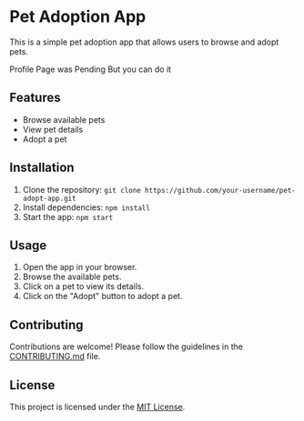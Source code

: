 # Pet Adoption App

This is a simple pet adoption app that allows users to browse and adopt pets. 

Profile Page was Pending But you can do it

## Features

- Browse available pets
- View pet details
- Adopt a pet

## Installation

1. Clone the repository: `git clone https://github.com/your-username/pet-adopt-app.git`
2. Install dependencies: `npm install`
3. Start the app: `npm start`

## Usage

1. Open the app in your browser.
2. Browse the available pets.
3. Click on a pet to view its details.
4. Click on the "Adopt" button to adopt a pet.

## Contributing

Contributions are welcome! Please follow the guidelines in the [CONTRIBUTING.md](CONTRIBUTING.md) file.

## License

This project is licensed under the [MIT License](LICENSE).

